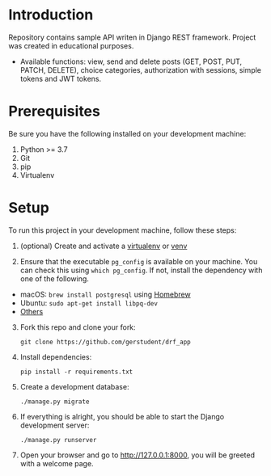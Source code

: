 # Introduction

Repository contains sample API writen in Django REST framework. Project was created in educational
purposes.

- Available functions: view, send and delete posts (GET, POST, PUT, PATCH, DELETE), choice categories, authorization
  with sessions, simple tokens and JWT tokens.

# Prerequisites

Be sure you have the following installed on your development machine:

1. Python >= 3.7
2. Git
3. pip
4. Virtualenv

# Setup

To run this project in your development machine, follow these steps:

1. (optional) Create and activate a [virtualenv](https://virtualenv.pypa.io/)
   or [venv](https://docs.python.org/3/library/venv.html)

2. Ensure that the executable `pg_config` is available on your machine. You can check this using `which pg_config`. If
   not, install the dependency with one of the following.

- macOS: `brew install postgresql` using [Homebrew](https://brew.sh/)
- Ubuntu: `sudo apt-get install libpq-dev`
- [Others](https://stackoverflow.com/a/12037133/8122577)

3. Fork this repo and clone your fork:

   `git clone https://github.com/gerstudent/drf_app`

4. Install dependencies:

   `pip install -r requirements.txt`

5. Create a development database:

   `./manage.py migrate`

6. If everything is alright, you should be able to start the Django development server:

   `./manage.py runserver`

7. Open your browser and go to http://127.0.0.1:8000, you will be greeted with a welcome page.
